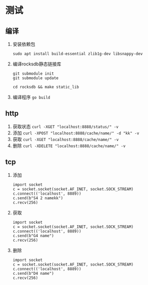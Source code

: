# 测试 #

## 编译 ##

1. 安装依赖包
    ```
    sudo apt install build-essential zlib1g-dev libsnappy-dev
    ```
2. 编译rocksdb静态链接库
    ```
    git submodule init
    git submodule update

    cd rocksdb && make static_lib
    ```
3. 编译程序
    `go build`

## http ##

1. 获取状态
    `curl -XGET "localhost:8888/status/" -v`
2. 添加
    `curl -XPOST "localhost:8888/cache/name/" -d "kk" -v`
3. 获取
    `curl -XGET "localhost:8888/cache/name/" -v`
4. 删除
    `curl -XDELETE "localhost:8888/cache/name/" -v`


## tcp ##

1. 添加
    ```
    import socket
    c = socket.socket(socket.AF_INET, socket.SOCK_STREAM)
    c.connect(('localhost', 8889))
    c.send(b"S4 2 namekk")
    c.recv(256)
    ```
2. 获取
    ```
    import socket
    c = socket.socket(socket.AF_INET, socket.SOCK_STREAM)
    c.connect(('localhost', 8889))
    c.send(b"G4 name")
    c.recv(256)
    ```
3. 删除
    ```
    import socket
    c = socket.socket(socket.AF_INET, socket.SOCK_STREAM)
    c.connect(('localhost', 8889))
    c.send(b"D4 name")
    c.recv(256)
    ```